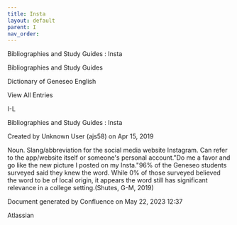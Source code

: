 ```yaml
---
title: Insta
layout: default
parent: I
nav_order:
---
```


Bibliographies and Study Guides : Insta

Bibliographies and Study Guides

Dictionary of Geneseo English

View All Entries

I-L

Bibliographies and Study Guides : Insta

Created by  Unknown User (ajs58) on Apr 15, 2019

Noun. Slang/abbreviation for the social media website Instagram. Can refer to the app/website itself or someone's personal account.&quot;Do me a favor and go like the new picture I posted on my Insta.&quot;96% of the Geneseo students surveyed said they knew the word. While 0% of those surveyed believed the word to be of local origin, it appears the word still has significant relevance in a college setting.(Shutes, G-M, 2019)

Document generated by Confluence on May 22, 2023 12:37

Atlassian
